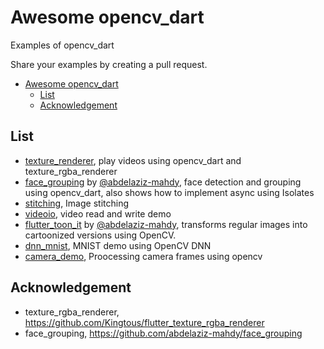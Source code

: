 # Awesome opencv_dart

Examples of opencv_dart

Share your examples by creating a pull request.

- [Awesome opencv\_dart](#awesome-opencv_dart)
  - [List](#list)
  - [Acknowledgement](#acknowledgement)

## List

- [texture_renderer](https://github.com/rainyl/awesome-opencv_dart/tree/main/examples/texture_renderer), play videos using opencv_dart and texture_rgba_renderer
- [face_grouping](https://github.com/abdelaziz-mahdy/face_grouping) by [@abdelaziz-mahdy](https://github.com/abdelaziz-mahdy), face detection and grouping using opencv_dart, also shows how to implement async using Isolates
- [stitching](https://github.com/rainyl/awesome-opencv_dart/tree/main/examples/stitching), Image stitching
- [videoio](https://github.com/rainyl/awesome-opencv_dart/tree/main/examples/videoio), video read and write demo
- [flutter_toon_it](https://github.com/abdelaziz-mahdy/flutter_toon_it) by [@abdelaziz-mahdy](https://github.com/abdelaziz-mahdy), transforms regular images into cartoonized versions using OpenCV.
- [dnn_mnist](https://github.com/rainyl/awesome-opencv_dart/tree/main/examples/dnn_mnist), MNIST demo using OpenCV DNN
- [camera_demo](https://github.com/rainyl/awesome-opencv_dart/tree/main/examples/camera_demo), Proocessing camera frames using opencv

## Acknowledgement

- texture_rgba_renderer, https://github.com/Kingtous/flutter_texture_rgba_renderer
- face_grouping, https://github.com/abdelaziz-mahdy/face_grouping
